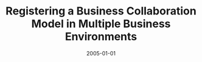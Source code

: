 ---
abstract: ''
authors:
- Christian Huemer
date: '2005-01-01'
featured: false
links:
- name: Publik
  url: https://publik.tuwien.ac.at/showentry.php?ID=203817&lang=2
publication: 'Talk: International Workshop on Modeling Inter-Organizational Systems:
  (OTM Federated Conferences 2005), Larnaca, Cyprus; 2005; in: "International Workshop
  on Modeling Inter-Organizational Systems: (OTM Federated Conferences 2005)", (2005)'
publication_types:
- '1'
publishDate: '2005-01-01'
title: Registering a Business Collaboration Model in Multiple Business Environments
url_pdf: ''
---